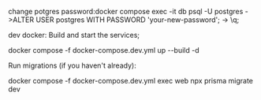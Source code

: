 change potgres password:docker compose exec -it db psql -U postgres ->ALTER USER postgres WITH PASSWORD 'your-new-password'; -> \q;

dev docker:
  Build and start the services;

  docker compose -f docker-compose.dev.yml up --build -d

  Run migrations (if you haven't already):

  docker compose -f docker-compose.dev.yml exec web npx prisma migrate dev